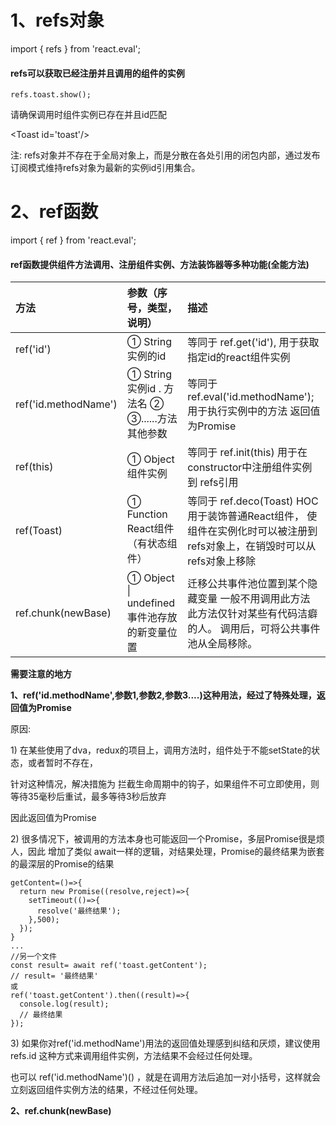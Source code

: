 # 1、refs对象

import { refs } from 'react.eval';

#### refs可以获取已经注册并且调用的组件的实例

`refs.toast.show();`

请确保调用时组件实例已存在并且id匹配

&lt;Toast id='toast'/&gt;

注: refs对象并不存在于全局对象上，而是分散在各处引用的闭包内部，通过发布订阅模式维持refs对象为最新的实例id引用集合。

# 2、ref函数

import { ref } from 'react.eval';

#### ref函数提供组件方法调用、注册组件实例、方法装饰器等多种功能\(全能方法\)

| 方法 | 参数（序号，类型，说明） | 描述 |
| :--- | :--- | :--- |
| ref\('id'\) | ①  String  实例的id | 等同于 ref.get\('id'\),                                用于获取指定id的react组件实例 |
| ref\('id.methodName'\) | ① String 实例id  .  方法名                      ② ③......方法其他参数 | 等同于  ref.eval\('id.methodName'\);         用于执行实例中的方法                            返回值为Promise |
| ref\(this\) | ① Object  组件实例 | 等同于  ref.init\(this\)                                  用于在constructor中注册组件实例到   refs引用 |
| ref\(Toast\) | ① Function React组件（有状态组件） | 等同于 ref.deco\(Toast\)                           HOC 用于装饰普通React组件，              使组件在实例化时可以被注册到refs对象上，在销毁时可以从refs对象上移除 |
| ref.chunk\(newBase\) | ① Object \| undefined                            事件池存放的新变量位置 | 迁移公共事件池位置到某个隐藏变量       一般不用调用此方法                                此方法仅针对某些有代码洁癖的人。      调用后，可将公共事件池从全局移除。 |

**需要注意的地方**

**1、ref\('id.methodName',参数1,参数2,参数3....\)这种用法，经过了特殊处理，返回值为Promise**

原因:

1\) 在某些使用了dva，redux的项目上，调用方法时，组件处于不能setState的状态，或者暂时不存在，

针对这种情况，解决措施为 拦截生命周期中的钩子，如果组件不可立即使用，则等待35毫秒后重试，最多等待3秒后放弃

因此返回值为Promise

2\) 很多情况下，被调用的方法本身也可能返回一个Promise，多层Promise很是烦人，因此 增加了类似 await一样的逻辑，对结果处理，Promise的最终结果为嵌套的最深层的Promise的结果

```
getContent=()=>{
  return new Promise((resolve,reject)=>{
    setTimeout(()=>{
      resolve('最终结果');
    },500);
  });
} 
...
//另一个文件
const result= await ref('toast.getContent');
// result= '最终结果'
或
ref('toast.getContent').then((result)=>{
  console.log(result);
  // 最终结果
});
```

3\) 如果你对ref\('id.methodName'\)用法的返回值处理感到纠结和厌烦，建议使用refs.id 这种方式来调用组件实例，方法结果不会经过任何处理。

也可以 ref\('id.methodName'\)\(\)  ，就是在调用方法后追加一对小括号，这样就会立刻返回组件实例方法的结果，不经过任何处理。

**2、ref.chunk\(newBase\)**





